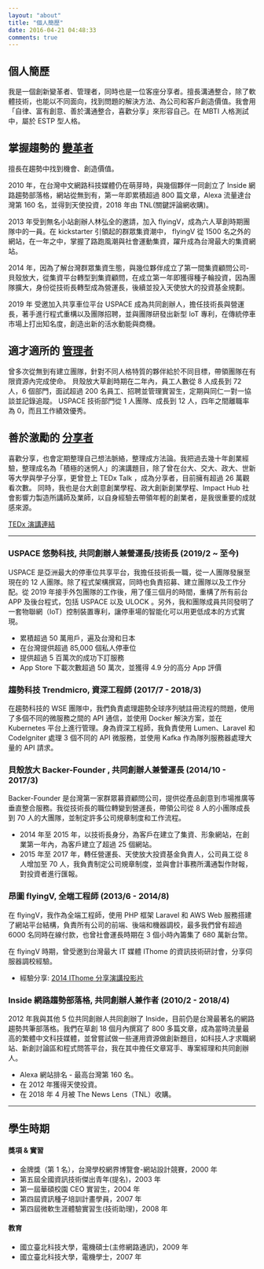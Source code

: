 ```yaml
---
layout: "about"
title: "個人簡歷"
date: 2016-04-21 04:48:33
comments: true
---
```


## 個人簡歷

我是一個創新變革者、管理者，同時也是一位客座分享者。擅長溝通整合，除了軟體技術，也能以不同面向，找到問題的解決方法、為公司和客戶創造價值。我會用「自律、富有創意、善於溝通整合，喜歡分享」來形容自己。在 MBTI 人格測試中，屬於 ESTP 型人格。

## 掌握趨勢的 <u>變革者</u>

擅長在趨勢中找到機會、創造價值。

2010 年，在台灣中文網路科技媒體仍在萌芽時，與幾個夥伴一同創立了 Inside 網路趨勢部落格，網站從無到有，第一年即累積超過 800 篇文章，Alexa 流量達台灣第 160 名，並得到天使投資，2018 年由 TNL(關鍵評論網收購)。

2013 年受到無名小站創辦人林弘全的邀請，加入 flyingV，成為六人草創時期團隊中的一員。在 kickstarter 引領起的群眾集資潮中， flyingV 從 1500 名之外的網站，在一年之中，掌握了路跑風潮與社會運動集資，躍升成為台灣最大的集資網站。

2014 年，因為了解台灣群眾集資生態，與幾位夥伴成立了第一間集資顧問公司-貝殼放大，從集資平台轉型到集資顧問，在成立第一年即獲得種子輪投資，因為團隊擴大，身份從技術長轉型成為營運長，後續並投入天使放大的投資基金規劃。

2019 年 受邀加入共享車位平台 USPACE 成為共同創辦人，擔任技術長與營運長，著手進行程式重構以及團隊招聘，並與團隊研發出新型 IoT 專利，在傳統停車市場上打出知名度，創造出新的活水動能與商機。

## 適才適所的 <u>管理者</u>

曾多次從無到有建立團隊，針對不同人格特質的夥伴給於不同目標，帶領團隊在有限資源內完成使命。
貝殼放大草創時期在二年內，員工人數從 8 人成長到 72 人，6 個部門，面試超過 200 名員工、招聘並管理實習生，定期與同仁一對一協談並記錄追蹤。
USPACE 技術部門從 1 人團隊、成長到 12 人，四年之間離職率為 0，而且工作績效優秀。

## 善於激勵的 <u>分享者</u>

喜歡分享，也會定期整理自己想法脈絡，整理成方法論。我把過去幾十年創業經驗，整理成名為「積極的迷惘人」的演講題目，除了曾在台大、交大、政大、世新等大學與學子分享，更曾登上 TEDx Talk ，成為分享者，目前擁有超過 26 萬觀看次數。
同時，我也是台大創意創業學程、政大創新創業學程、Impact Hub 社會影響力製造所講師及業師，以自身經驗去帶領年輕的創業者，是我很重要的成就感來源。

[TEDx 演講連結](https://www.youtube.com/watch?v=4FJEbzPhqq8)

---

### USPACE 悠勢科技, 共同創辦人兼營運長/技術長 (2019/2 ~ 至今)

USPACE 是亞洲最大的停車位共享平台，我擔任技術長一職，從一人團隊發展至現在的 12 人團隊。除了程式架構撰寫，同時也負責招募、建立團隊以及工作分配。從 2019 年接手外包團隊的工作後，用了僅三個月的時間，重構了所有前台 APP 及後台程式，包括 USPACE 以及 ULOCK 。另外，我和團隊成員共同發明了一套物聯網（IoT）控制裝置專利，讓停車場的智能化可以用更低成本的方式實現。

- 累積超過 50 萬用戶，遍及台灣和日本
- 在台灣提供超過 85,000 個私人停車位
- 提供超過 5 百萬次的成功下訂服務
- App Store 下載次數超過 50 萬次，並獲得 4.9 分的高分 App 評價

### 趨勢科技 Trendmicro, 資深工程師 (2017/7 - 2018/3)

在趨勢科技的 WSE 團隊中，我們負責處理趨勢全球序列號註冊流程的問題，使用了多個不同的微服務之間的 API 通信，並使用 Docker 解決方案，並在 Kubernetes 平台上進行管理。身為資深工程師，我負責使用 Lumen、Laravel 和 CodeIgniter 處理 3 個不同的 API 微服務，並使用 Kafka 作為隊列服務器處理大量的 API 請求。

### 貝殼放大 Backer-Founder , 共同創辦人兼營運長 (2014/10 - 2017/3)

Backer-Founder 是台灣第一家群眾募資顧問公司，提供從產品創意到市場推廣等垂直整合服務。我從技術長的職位轉變到營運長，帶領公司從 8 人的小團隊成長到 70 人的大團隊，並制定許多公司規章制度和工作流程。

- 2014 年至 2015 年，以技術長身分，為客戶在建立了集資、形象網站，在創業第一年內，為客戶建立了超過 25 個網站。
- 2015 年至 2017 年，轉任營運長、天使放大投資基金負責人，公司員工從 8 人增加至 70 人，我負責制定公司規章制度，並與會計事務所溝通製作財報，對投資者進行匯報。

### 昂圖 flyingV, 全端工程師 (2013/6 - 2014/8)

在 flyingV，我作為全端工程師，使用 PHP 框架 Laravel 和 AWS Web 服務搭建了網站平台結構，負責所有公司的前端、後端和機器調校，最多我們曾有超過 6000 名同時在線付款，也曾社會運長時期在 3 個小時內籌集了 680 萬新台幣。

在 flyingV 時期，曾受邀到台灣最大 IT 媒體 IThome 的資訊技術研討會，分享伺服器調校經驗。

- 經驗分享: [2014 IThome 分享演講投影片](https://www.slideshare.net/eugenewang1/flyingv-laravel-aws)

### Inside 網路趨勢部落格, 共同創辦人兼作者 (2010/2 - 2018/4)

2012 年我與其他 5 位共同創辦人共同創辦了 Inside，目前仍是台灣最著名的網路趨勢共筆部落格。我們在草創 18 個月內撰寫了 800 多篇文章，成為當時流量最高的繁體中文科技媒體，並曾嘗試做一些運用資源做創新題目，如科技人才求職網站、新創討論區和程式問答平台，我在其中擔任文章寫手、專案經理和共同創辦人。

- Alexa 網站排名 - 最高台灣第 160 名。
- 在 2012 年獲得天使投資。
- 在 2018 年 4 月被 The News Lens（TNL）收購。

---

## 學生時期

#### 獎項 & 實習

- 金牌獎（第 1 名），台灣學校網界博覽會-網站設計競賽，2000 年
- 第五屆全國資訊技術傑出青年(提名)，2003 年
- 第一屆華碩校園 CEO 實習生，2004 年
- 第四屆資訊種子培訓計畫學員，2007 年
- 第四屆微軟生涯體驗實習生(技術助理)，2008 年

#### 教育

- 國立臺北科技大學，電機碩士(主修網路通訊)，2009 年
- 國立臺北科技大學，電機學士，2007 年
